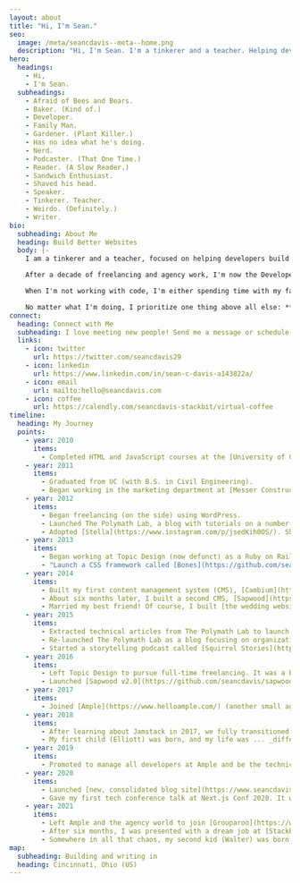 ```yaml
---
layout: about
title: "Hi, I'm Sean."
seo:
  image: /meta/seancdavis--meta--home.png
  description: "Hi, I'm Sean. I'm a tinkerer and a teacher. Helping developers build better websites and have fun along the way."
hero:
  headings:
    - Hi,
    - I'm Sean.
  subheadings:
    - Afraid of Bees and Bears.
    - Baker. (Kind of.)
    - Developer.
    - Family Man.
    - Gardener. (Plant Killer.)
    - Has no idea what he's doing.
    - Nerd.
    - Podcaster. (That One Time.)
    - Reader. (A Slow Reader.)
    - Sandwich Enthusiast.
    - Shaved his head.
    - Speaker.
    - Tinkerer. Teacher.
    - Weirdo. (Definitely.)
    - Writer.
bio:
  subheading: About Me
  heading: Build Better Websites
  body: |-
    I am a tinkerer and a teacher, focused on helping developers build better websites. Though I've worked with many languages and frameworks over the years, I now find myself in this wild and evolving world of decoupled JavaScript frameworks.

    After a decade of freelancing and agency work, I'm now the Developer Experience Engineer at [Stackbit](https://www.stackbit.com/), where I help developers of all skill levels. And I extend that effort through the content on this site.

    When I'm not working with code, I'm either spending time with my family or (much-needed time) in isolation. Hiking. Baking. Reading. Writing songs and stories. Gardening. Eating sandwiches. Dancing to cheesy soundtracks with little kids. These are the things I enjoy.

    No matter what I'm doing, I prioritize one thing above all else: **Having a little fun along the way**.
connect:
  heading: Connect with Me
  subheading: I love meeting new people! Send me a message or schedule a 15-minute virtual coffee.
  links:
    - icon: twitter
      url: https://twitter.com/seancdavis29
    - icon: linkedin
      url: https://www.linkedin.com/in/sean-c-davis-a143822a/
    - icon: email
      url: mailto:hello@seancdavis.com
    - icon: coffee
      url: https://calendly.com/seancdavis-stackbit/virtual-coffee
timeline:
  heading: My Journey
  points:
    - year: 2010
      items:
        - Completed HTML and JavaScript courses at the [University of Cincinnati](https://www.uc.edu/) (UC).
    - year: 2011
      items:
        - Graduated from UC (with B.S. in Civil Engineering).
        - Began working in the marketing department at [Messer Construction Co.](https://www.messer.com/)
    - year: 2012
      items:
        - Began freelancing (on the side) using WordPress.
        - Launched The Polymath Lab, a blog with tutorials on a number of different topics. (Some early posts are still on the blog today, like [this one](/blog/absolute-vs-relative-positioning/).)
        - Adopted [Stella](https://www.instagram.com/p/jsedKih0OS/). She has since perfected the art of [balancing objects on her nose/head](https://www.instagram.com/p/nK7QHtB0Co/).
    - year: 2013
      items:
        - Began working at Topic Design (now defunct) as a Ruby on Rails developer.
        - "Launch a CSS framework called [Bones](https://github.com/seancdavis/bones) because I was too cool for Bootstrap. (Spoiler: This project did not go far.)"
    - year: 2014
      items:
        - Built my first content management system (CMS), [Cambium](https://github.com/seancdavis/cambium). It was a Ruby gem that could be plugged into any Rails app.
        - About six months later, I built a second CMS, [Sapwood](https://github.com/seancdavis/sapwood-classic). It was a Rails meta framework for rapid website development.
        - Married my best friend! Of course, I built [the wedding website](https://www.8-9-14.com/) and [a honeymoon photo and journal site](https://honeymoon.8-9-14.com/). I'd probably cringe at my old writing, but [the photos](https://honeymoon.8-9-14.com/gallery.html) are still some of my favorites.
    - year: 2015
      items:
        - Extracted technical articles from The Polymath Lab to launch [Cobwwweb](https://github.com/seancdavis/cobwwweb/), a developer-focused blog.
        - Re-launched The Polymath Lab as a blog focusing on organization, productivity, communication, and inspiration.
        - Started a storytelling podcast called [Squirrel Stories](https://www.squirrelstories.fm/). The stories were recorded live and aimed to recapture storytellers' most embarrassing and awkward moments of their lives. It only lasted two seasons but was one of my favorite projects to date.
    - year: 2016
      items:
        - Left Topic Design to pursue full-time freelancing. It was a busy and stressful journey, and still one of the best decisions I've ever made.
        - Launched [Sapwood v2.0](https://github.com/seancdavis/sapwood), the last CMS I've built to date. After discovering Jamstack and headless CMS, I began buying instead of building. I miss working on CMS projects, though it was the right move.
    - year: 2017
      items:
        - Joined [Ample](https://www.helloample.com/) (another small agency) as a senior developer. At the time we were building exclusively with Ruby on Rails.
    - year: 2018
      items:
        - After learning about Jamstack in 2017, we fully transitioned our development team at Ample to build websites with this new pattern. We went all-in on [Gatsby](https://www.gatsbyjs.com/) and began experimenting with various headless CMS products.
        - My first child (Elliott) was born, and my life was ... _different_.
    - year: 2019
      items:
        - Promoted to manage all developers at Ample and be the technical lead on all short-term web projects. _Director of Technology_ was the fancy title I gave myself.
    - year: 2020
      items:
        - Launched [new, consolidated blog site](https://www.seancdavis.com/blog/) on my personal domain (this one)! Sunset The Polymath Lab and Cobwwweb, although remnants of the Cobwwweb brand still live on in [The Spinneret](/blog/tag/spinneret/).
        - Gave my first tech conference talk at Next.js Conf 2020. It was called [Everything is a CMS!](https://youtu.be/9j9bxDf428o)
    - year: 2021
      items:
        - Left Ample and the agency world to join [Grouparoo](https://www.grouparoo.com/) as their first hire.
        - After six months, I was presented with a dream job at [Stackbit](https://www.stackbit.com/), and that's where I am today.
        - Somewhere in all that chaos, my second kid (Walter) was born.
map:
  subheading: Building and writing in
  heading: Cincinnati, Ohio (US)
---
```


